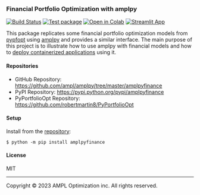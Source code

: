 ### Financial Portfolio Optimization with amplpy

[![Build Status](https://dev.azure.com/ampldev/amplpyfinance/_apis/build/status%2Fampl.amplpyfinance?branchName=master)](https://dev.azure.com/ampldev/amplpyfinance/_build/latest?definitionId=22&branchName=master) [![Test package](https://github.com/ampl/amplpyfinance/actions/workflows/test.yaml/badge.svg)](https://github.com/ampl/amplpyfinance/actions/workflows/test.yaml) [![Open in Colab](https://colab.research.google.com/assets/colab-badge.svg)](https://colab.research.google.com/github/ampl/amplcolab/blob/master/authors/fdabrandao/amplpyfinance/amplpyfinance_vs_amplpy.ipynb) [![Streamlit App](https://static.streamlit.io/badges/streamlit_badge_black_white.svg)](https://ampl.com/streamlit/Risk_Return)

This package replicates some financial portfolio optimization models from [pypfopt](https://github.com/robertmartin8/PyPortfolioOpt) using [amplpy](https://github.com/ampl/amplpy) and provides a similar interface. The main purpose of this project is to illustrate how to use amplpy with financial models and how to [deploy containerized applications](https://amplpyfinance.readthedocs.io/en/latest/deployment.html#deployment) using it.

#### Repositories

- GitHub Repository: https://github.com/ampl/amplpy/tree/master/amplpyfinance
- PyPI Repository: https://pypi.python.org/pypi/amplpyfinance
- PyPortfolioOpt Repository: https://github.com/robertmartin8/PyPortfolioOpt

#### Setup

Install from the [repository](https://pypi.python.org/pypi/amplpyfinance):
```
$ python -m pip install amplpyfinance
```

#### License

MIT

***
Copyright © 2023 AMPL Optimization inc. All rights reserved.
